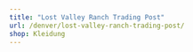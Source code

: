 ```yaml
---
title: "Lost Valley Ranch Trading Post"
url: /denver/lost-valley-ranch-trading-post/
shop: Kleidung
---
```

